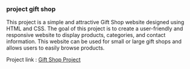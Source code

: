 <h3>project gift shop</h3>
<p>This project is a simple and attractive Gift Shop website designed using HTML and CSS. The goal of this project is to create a user-friendly and responsive website to display products, categories, and contact information. This website can be used for small or large gift shops and allows users to easily browse products.</p>
Project link : <a href="#">Gift Shop Project</a>
